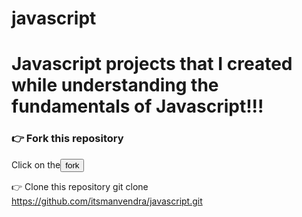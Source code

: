 # javascript
<h1><strong>Javascript projects that I created while understanding the fundamentals of Javascript!!!</strong></h1>


<h3>👉 Fork this repository</h3>

Click on the<button> fork </button>

👉 Clone this repository
git clone https://github.com/itsmanvendra/javascript.git

